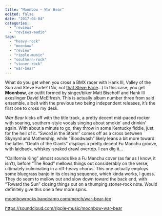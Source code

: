```yaml
---
title: "Moonbow – War Bear"
edited: false
date: "2017-04-04"
categories:
  - "reviews"
  - "reviews-audio"
tags:
  - "heavy-rock"
  - "moonbow"
  - "review"
  - "ripple-music"
  - "southern-rock"
  - "stoner-rock"
  - "war-bear"
---
```


What do you get when you cross a BMX racer with Hank III, Valley of the Sun and Steve Earle? (No, not [that Steve Earle](https://www.youtube.com/watch?v=xvaEJzoaYZk)…) In this case, you get **Moonbow**, an outfit formed by singer/biker Matt Bischoff and Hank III axeslinger David McElfresh. This is actually album number three from said ensemble, albeit with the previous two being independent releases, it’s the first one to cross my desk.

_War Bear_ kicks off with the title track, a pretty decent mid-paced rocker with soaring, southern-style vocals singing about smokin’ and drinkin’ again. With about a minute to go, they throw in some Kentucky fiddle, just for the hell of it. “Sword in the Storm” comes off as a cross between Skynyrd and Mothership, while “Bloodwash” likely leans a bit more toward the latter. “Death of the Giants” displays a pretty decent Fu Manchu groove, with laidback, whiskey-soaked drawl overtop. I can dig it…

“California King” almost sounds like a Fu Manchu cover (as far as I know, it isn’t), before “The Road” mellows things out considerably on the verse, ultimately culminating in a riff-heavy chorus. This one actually employs some bluegrass banjo in its closing sequence, which kinda works, I guess. They do seem to mellow out and slow down toward the back end, with “Toward the Sun” closing things out on a thumping stoner-rock note. Would definitely give this one a few more spins.

[moonbowrocks.bandcamp.com/merch/war-bear-tee](https://moonbowrocks.bandcamp.com/merch/war-bear-tee)

https://soundcloud.com/ripple-music/moonbow-war-bear
